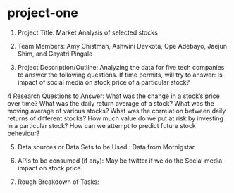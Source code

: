 # project-one

1.  Project Title: Market Analysis of selected stocks

2. Team Members: Amy Chistman, Ashwini Devkota, Ope Adebayo, Jaejun Shim, and Gayatri Pingale

3. Project Description/Outline: 
  Analyzing the data for five tech companies to answer the following questions.
  If time permits, will try to answer: Is impact of social media on stock price of a particular stock?

 4 Research Questions to Answer:
   What was the change in a stock’s price over time?
   What was the daily return average of a stock?
   What was the moving average of various stocks?
   What was the correlation between daily returns of different stocks?
   How much value do we put at risk by investing in a particular stock?
   How can we attempt to predict future stock beheviour?


5. Data sources or Data Sets to be Used  : Data from Mornigstar

6. APIs to be consumed (if any): May be twitter if we do the Social media impact on stock price.

7. Rough Breakdown of Tasks:
